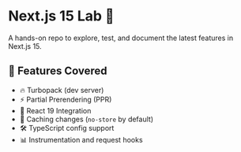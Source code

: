# Next.js 15 Lab 🧪

A hands-on repo to explore, test, and document the latest features in Next.js 15.

## 🚀 Features Covered

- 🔥 Turbopack (dev server)
- ⚡ Partial Prerendering (PPR)
- 🧠 React 19 Integration
- 🔄 Caching changes (`no-store` by default)
- 🛠️ TypeScript config support
- 📊 Instrumentation and request hooks

